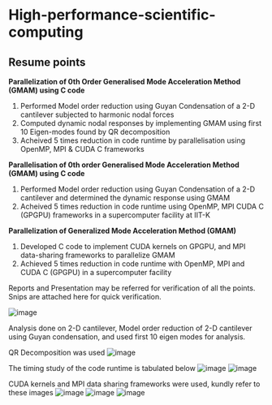 # High-performance-scientific-computing
## Resume points
 **Parallelization of 0th Order Generalised Mode Acceleration Method (GMAM) using C code**
1. Performed Model order reduction using Guyan Condensation of a 2-D cantilever subjected to harmonic nodal forces
2. Computed dynamic nodal responses by implementing GMAM using first 10 Eigen-modes found by QR decomposition
3. Acheived 5 times reduction in code runtime by parallelisation using OpenMP, MPI & CUDA C frameworks

**Parallelisation of 0th order Generalised Mode Acceleration Method (GMAM) using C code**
1. Performed Model order reduction using Guyan Condensation of a 2-D cantilever and determined the dynamic response using GMAM
2. Acheived 5 times reduction in code runtime using OpenMP, MPI CUDA C (GPGPU) frameworks in a supercomputer facility at IIT-K

**Parallelization of Generalized Mode Acceleration Method (GMAM)**
1. Developed C code to implement CUDA kernels on GPGPU, and MPI data-sharing frameworks to parallelize GMAM
2. Achieved 5 times reduction in code runtime with OpenMP, MPI and CUDA C (GPGPU) in a supercomputer facility

Reports and Presentation may be referred for verification of all the points. Snips are attached here for quick verification.

![image](https://user-images.githubusercontent.com/71177034/129440079-328fd2b6-98cc-42aa-9878-8a9009247e25.png)

Analysis done on 2-D cantilever, Model order reduction of 2-D cantilever using Guyan condensation, and used first 10 eigen modes for analysis. 

QR Decomposition was used
![image](https://user-images.githubusercontent.com/71177034/129440306-bab955f2-3f6a-4ae8-afab-7ce49a3644f4.png)

The timing study of the code runtime is tabulated below
![image](https://user-images.githubusercontent.com/71177034/129440250-6abf6760-5e42-4f72-9136-136ddbb47d66.png)
![image](https://user-images.githubusercontent.com/71177034/129440256-2f704119-3277-40ba-a95a-150056bb74e2.png)

CUDA kernels and MPI data sharing frameworks were used, kundly refer to these images
![image](https://user-images.githubusercontent.com/71177034/129440332-dcad5e02-0191-4aea-ae24-42800d4344af.png)
![image](https://user-images.githubusercontent.com/71177034/129440340-f0d85449-6f00-4a61-bff5-d7ec09e57ca0.png)
![image](https://user-images.githubusercontent.com/71177034/129440355-7b5bac10-b462-42b9-8a04-dfc2aaf97261.png)

